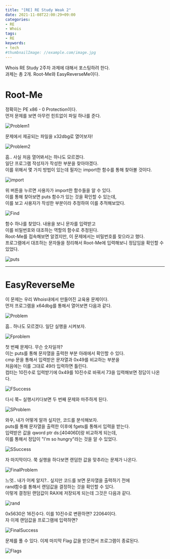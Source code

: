 ```yaml
---
title: "[RE] RE Study Weak 2"
date: 2021-11-08T22:00:29+09:00
categories:
- RE
- Whois
tags:
- RE
keywords:
- tech
#thumbnailImage: //example.com/image.jpg
---
```


<!--more-->

Whois RE Study 2주차 과제에 대해서 포스팅하려 한다.  
과제는 총 2개. Root-Me와 EasyReverseMe이다.  

# Root-Me

정확히는 PE x86 - 0 Protection이다.  
먼저 문제를 보면 아무런 힌트없이 파일 하나를 준다.  

![Problem1](https://github.com/RoomRooms/blog/blob/master/img/Reversing/Root-Me/PE%20x86%20-%200%20Protection/Problem1.PNG?raw=true)

문제에서 제공되는 파일을 x32dbg로 열어보자!  

![Problem2](https://github.com/RoomRooms/blog/blob/master/img/Reversing/Root-Me/PE%20x86%20-%200%20Protection/Problem2.PNG?raw=true)

흠.. 사실 처음 열어봐서는 하나도 모르겠다.  
일단 프로그램 작성자가 작성한 부분을 찾아야겠다.  
이를 위해서 몇 가지 방법이 있는데 필자는 import한 함수를 통해 찾아볼 것이다.  

![import](https://github.com/RoomRooms/blog/blob/master/img/Reversing/Root-Me/PE%20x86%20-%200%20Protection/import.PNG?raw=true)

위 버튼을 누르면 사용자가 import한 함수들을 알 수 있다.  
이를 통해 찾아보면 puts 함수가 있는 것을 확인할 수 있는데,  
이를 보고 사용자가 작성한 부분이라 추정하여 이를 추적해보았다.  

![Find](https://github.com/RoomRooms/blog/blob/master/img/Reversing/Root-Me/PE%20x86%20-%200%20Protection/Find.PNG?raw=true)

함수 하나를 찾았다. 내용을 보니 문자를 입력받고  
이를 비밀번호와 대조하는 역할의 함수로 추정된다.  
Root-Me를 접속해보면 알겠지만, 이 문제에서는 비밀번호를 찾으라고 했다.  
프로그램에서 대조하는 문자들을 정리해서 Root-Me에 입력해보니 정답임을 확인할 수 있었다.  

![puts](https://github.com/RoomRooms/blog/blob/master/img/Reversing/Root-Me/PE%20x86%20-%200%20Protection/puts.PNG?raw=true)

-----

# EasyReverseMe

이 문제는 우리 Whois내에서 만들어진 교육용 문제이다.  
먼저 프로그램을 x64dbg를 통해서 열어보면 다음과 같다.  

![Problem](https://raw.githubusercontent.com/RoomRooms/blog/master/img/Reversing/Whois_Study/EasyReverseMe/Problem.PNG)

흠.. 하나도 모르겠다. 일단 실행을 시켜보자.  

![Fproblem](https://raw.githubusercontent.com/RoomRooms/blog/master/img/Reversing/Whois_Study/EasyReverseMe/FProblem.PNG)

첫 번째 문제다. 무슨 숫자일까?  
이는 puts를 통해 문자열을 출력한 부분 아래에서 확인할 수 있다.  
cmp 문을 통해서 입력받은 문자열과 0x49를 비교하는 부분을  
처음에는 이를 그대로 49라 입력하면 틀린다.  
컴터는 10진수로 입력받기에 0x49를 10진수로 바꿔서 73을 입력해보면 정답이 나온다.  

![FSuccess](https://raw.githubusercontent.com/RoomRooms/blog/master/img/Reversing/Whois_Study/EasyReverseMe/FSuccess.PNG)

다시 쭉~ 실행시키다보면 두 번째 문제와 마주하게 된다.  

![SProblem](https://raw.githubusercontent.com/RoomRooms/blog/master/img/Reversing/Whois_Study/EasyReverseMe/SProblem.PNG)

와우, 내가 어떻게 알까 싶지만, 코드를 분석해보자.  
puts를 통해 문자열을 출력한 이후에 fgets를 통해서 입력을 받는다.  
입력받은 값을 qword ptr ds:\[40406D\]랑 비교하게 되는데,  
이를 통해서 정답이 "I'm so hungry"라는 것을 알 수 있었다.  

![SSuccess](https://raw.githubusercontent.com/RoomRooms/blog/master/img/Reversing/Whois_Study/EasyReverseMe/SSuccess.PNG)

자 마지막이다. 쭉 실행을 하다보면 랜덤한 값을 맞추라는 문제가 나온다.  

![FinalProblem](https://raw.githubusercontent.com/RoomRooms/blog/master/img/Reversing/Whois_Study/EasyReverseMe/Finalproblem.PNG)

느엇.. 내가 어케 알지?.. 싶지만 코드를 보면 문자열을 출력하기 전에  
rand함수를 통해서 랜덤값을 결정하는 것을 확인할 수 있다.  
이렇게 결정된 랜덤값이 RAX에 저장되게 되는데 그것은 다음과 같다.  

![rand](https://raw.githubusercontent.com/RoomRooms/blog/master/img/Reversing/Whois_Study/EasyReverseMe/rand.PNG)

0x5630은 16진수다. 이를 10진수로 변환하면? 22064이다.  
자 이제 랜덤값을 프로그램에 입력하면?

![FinalSuccess](https://raw.githubusercontent.com/RoomRooms/blog/master/img/Reversing/Whois_Study/EasyReverseMe/FinalSuccess.PNG)

문제를 풀 수 있다. 이제 마지막 Flag 값을 받으면서 프로그램이 종료된다.  

![Flags](https://raw.githubusercontent.com/RoomRooms/blog/master/img/Reversing/Whois_Study/EasyReverseMe/Flags.PNG)

